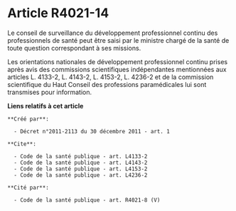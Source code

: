 # Article R4021-14

Le conseil de surveillance du développement professionnel continu des professionnels de santé peut être saisi par le ministre
chargé de la santé de toute question correspondant à ses missions. 

Les orientations nationales de développement professionnel continu prises après avis des commissions scientifiques
indépendantes mentionnées aux articles L. 4133-2, L. 4143-2, L. 4153-2, L. 4236-2 et de la commission scientifique du Haut
Conseil des professions paramédicales lui sont transmises pour information.

**Liens relatifs à cet article**

	**Créé par**:

	  - Décret n°2011-2113 du 30 décembre 2011 - art. 1

	**Cite**:

	  - Code de la santé publique - art. L4133-2
	  - Code de la santé publique - art. L4143-2
	  - Code de la santé publique - art. L4153-2
	  - Code de la santé publique - art. L4236-2

	**Cité par**:

	  - Code de la santé publique - art. R4021-8 (V)
